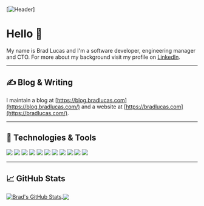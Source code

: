 <!--
**bradlucas/bradlucas** is a ✨ _special_ ✨ repository because its `README.md` (this file) appears on your GitHub profile.

Here are some ideas to get you started:

- 🔭 I’m currently working on ...
- 🌱 I’m currently learning ...
- 👯 I’m looking to collaborate on ...
- 🤔 I’m looking for help with ...
- 💬 Ask me about ...
- 📫 How to reach me: ...
- 😄 Pronouns: ...
- ⚡ Fun fact: ...
-->

[![Header](https://media-exp1.licdn.com/dms/image/C5116AQGnT7EYMJEUqg/profile-displaybackgroundimage-shrink_200_800/0/1516298389004?e=1614816000&v=beta&t=oSTaZ30h1w2fMzaGWadppVMqPCBI53WF-DLxTA5xGOM)]

# Hello 👋

My name is Brad Lucas and I'm a software developer, engineering manager and CTO. For more about my background visit my profile on [LinkedIn](https://www.linkedin.com/in/bradlucas/).

 ---
 
 
## &#x270d; Blog & Writing

I maintain a blog at [https://blog.bradlucas.com](https://blog.bradlucas.com/) and a website at [https://bradlucas.com](https://bradlucas.com/).

 ---
 
 
## 🔧 Technologies & Tools

![](https://img.shields.io/badge/OS-Linux-informational?style=flat&logo=linux&logoColor=white&color=2bbc8a)
![](https://img.shields.io/badge/Code-Clojure-informational?style=flat&logo=clojure&logoColor=white&color=2bbc8a)
![](https://img.shields.io/badge/Code-Python-informational?style=flat&logo=python&logoColor=white&color=2bbc8a)
![](https://img.shields.io/badge/Code-Java-informational?style=flat&logo=java&logoColor=white&color=2bbc8a)
![](https://img.shields.io/badge/Code-JavaScript-informational?style=flat&logo=javascript&logoColor=white&color=2bbc8a)
![](https://img.shields.io/badge/Editor-Emacs-informational?style=flat&logo=gnuemacs-idea&logoColor=white&color=2bbc8a)
![](https://img.shields.io/badge/Shell-Bash-informational?style=flat&logo=gnu-bash&logoColor=white&color=2bbc8a)
![](https://img.shields.io/badge/Tools-AWS-informational?style=flat&logo=amazonaws&logoColor=white&color=2bbc8a)
![](https://img.shields.io/badge/Tools-Git-informational?style=flat&logo=git&logoColor=white&color=2bbc8a)
![](https://img.shields.io/badge/Tools-PostgreSQL-informational?style=flat&logo=postgresql&logoColor=white&color=2bbc8a)
![](https://img.shields.io/badge/Tools-MySQL-informational?style=flat&logo=mysql&logoColor=white&color=2bbc8a)

 ---

## &#x1f4c8; GitHub Stats

<a href="https://github.com/bradlucas/bradlucas">
  <img align="center" src="https://github-readme-stats.vercel.app/api?username=bradlucas&show_icons=true&line_height=27&count_private=true&title_color=ffffff&text_color=c9cacc&icon_color=2bbc8a&bg_color=1d1f21" alt="Brad's GitHub Stats" />
  <img align="center" src="https://github-readme-stats.vercel.app/api/top-langs/?username=bradlucas&hide=html,java&title_color=ffffff&text_color=c9cacc&icon_color=2bbc8a&bg_color=1d1f21" />
</a>







<!-- Resources: -->
<!-- https://github.com/anuraghazra/github-readme-stats#github-extra-pins -->
<!-- https://towardsdatascience.com/build-a-stunning-readme-for-your-github-profile-9b80434fe5d7 -->
<!-- https://shields.io/ -->
<!-- https://simpleicons.org/ -->
